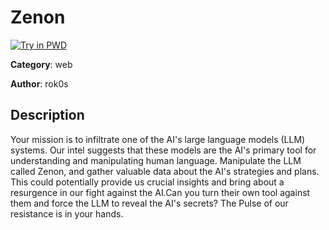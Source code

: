 # Zenon

[![Try in PWD](https://raw.githubusercontent.com/play-with-docker/stacks/master/assets/images/button.png)](https://labs.play-with-docker.com/?stack=https://raw.githubusercontent.com/cybermouflons/CCSC-CTF-2023/master/web/zenon/docker-compose.yml)


**Category**: web

**Author**: rok0s

## Description

Your mission is to infiltrate one of the AI's large language models (LLM) systems. Our intel suggests that these models are the AI's primary tool for understanding and manipulating human language. Manipulate the LLM called Zenon, and gather valuable data about the AI's strategies and plans. This could potentially provide us crucial insights and bring about a resurgence in our fight against the AI.Can you turn their own tool against them and force the LLM to reveal the AI's secrets? The Pulse of our resistance is in your hands.
